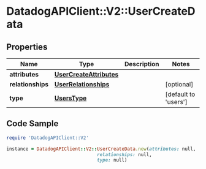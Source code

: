# DatadogAPIClient::V2::UserCreateData

## Properties

Name | Type | Description | Notes
------------ | ------------- | ------------- | -------------
**attributes** | [**UserCreateAttributes**](UserCreateAttributes.md) |  | 
**relationships** | [**UserRelationships**](UserRelationships.md) |  | [optional] 
**type** | [**UsersType**](UsersType.md) |  | [default to &#39;users&#39;]

## Code Sample

```ruby
require 'DatadogAPIClient::V2'

instance = DatadogAPIClient::V2::UserCreateData.new(attributes: null,
                                 relationships: null,
                                 type: null)
```


